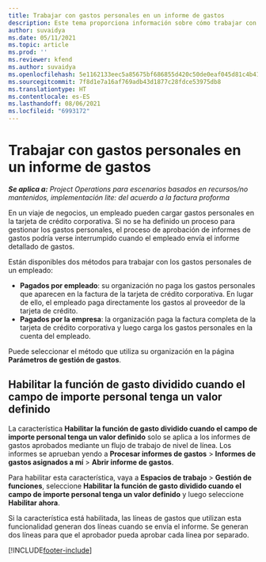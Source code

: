 ```yaml
---
title: Trabajar con gastos personales en un informe de gastos
description: Este tema proporciona información sobre cómo trabajar con los gastos personales de los empleados en sus viajes de negocios.
author: suvaidya
ms.date: 05/11/2021
ms.topic: article
ms.prod: ''
ms.reviewer: kfend
ms.author: suvaidya
ms.openlocfilehash: 5e1162133eec5a85675bf686855d420c50de0eaf045d81c4b417b6fe66ee19fe
ms.sourcegitcommit: 7f8d1e7a16af769adb43d1877c28fdce53975db8
ms.translationtype: HT
ms.contentlocale: es-ES
ms.lasthandoff: 08/06/2021
ms.locfileid: "6993172"
---
```

# <a name="work-with-personal-expenses-on-an-expense-report"></a>Trabajar con gastos personales en un informe de gastos

_**Se aplica a:** Project Operations para escenarios basados en recursos/no mantenidos, implementación lite: del acuerdo a la factura proforma_

En un viaje de negocios, un empleado pueden cargar gastos personales en la tarjeta de crédito corporativa. Si no se ha definido un proceso para gestionar los gastos personales, el proceso de aprobación de informes de gastos podría verse interrumpido cuando el empleado envía el informe detallado de gastos.

Están disponibles dos métodos para trabajar con los gastos personales de un empleado:

  - **Pagados por empleado**: su organización no paga los gastos personales que aparecen en la factura de la tarjeta de crédito corporativa. En lugar de ello, el empleado paga directamente los gastos al proveedor de la tarjeta de crédito. 
  - **Pagados por la empresa**: la organización paga la factura completa de la tarjeta de crédito corporativa y luego carga los gastos personales en la cuenta del empleado.

Puede seleccionar el método que utiliza su organización en la página **Parámetros de gestión de gastos**.


## <a name="enable-split-expense-function-when-personal-amount-field-has-value-defined"></a>Habilitar la función de gasto dividido cuando el campo de importe personal tenga un valor definido

La característica **Habilitar la función de gasto dividido cuando el campo de importe personal tenga un valor definido** solo se aplica a los informes de gastos aprobados mediante un flujo de trabajo de nivel de línea. Los informes se aprueban yendo a **Procesar informes de gastos** > **Informes de gastos asignados a mí** > **Abrir informe de gastos**. 

Para habilitar esta característica, vaya a **Espacios de trabajo** > **Gestión de funciones**, seleccione **Habilitar la función de gasto dividido cuando el campo de importe personal tenga un valor definido** y luego seleccione **Habilitar ahora**. 

Si la característica está habilitada, las líneas de gastos que utilizan esta funcionalidad generan dos líneas cuando se envía el informe. Se generan dos líneas para que el aprobador pueda aprobar cada línea por separado.


[!INCLUDE[footer-include](../includes/footer-banner.md)]
